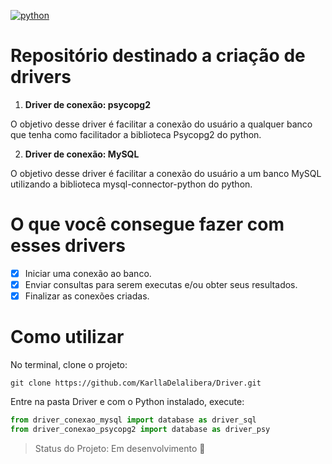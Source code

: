 [![python](https://img.shields.io/badge/python-3.8-blue.svg)](https://www.python.org/)

# Repositório destinado a criação de drivers 

1. **Driver de conexão: psycopg2**

  O objetivo desse driver é facilitar a conexão do usuário a qualquer banco que tenha como facilitador a biblioteca Psycopg2 do python.
  
2. **Driver de conexão: MySQL**

  O objetivo desse driver é facilitar a conexão do usuário a um banco MySQL utilizando a biblioteca mysql-connector-python do python.

# O que você consegue fazer com esses drivers

- [X] Iniciar uma conexão ao banco.
- [X] Enviar consultas para serem executas e/ou obter seus resultados.
- [X] Finalizar as conexões criadas. 

# Como utilizar

No terminal, clone o projeto:

```
git clone https://github.com/KarllaDelalibera/Driver.git
```

Entre na pasta Driver e com o Python instalado, execute:

``` python
from driver_conexao_mysql import database as driver_sql
from driver_conexao_psycopg2 import database as driver_psy
```


> Status do Projeto: Em desenvolvimento :construction:
